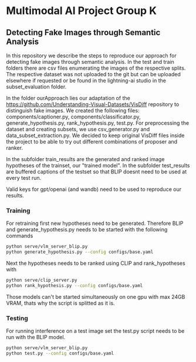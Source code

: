 # Multimodal AI Project Group K
## Detecting Fake Images through Semantic Analysis

In this repository we describe the steps to reproduce our approach for detecting fake images through semantic analysis.
In the test and train folders there are csv files enumerating the images of the respective splits.
The respective dataset was not uploaded to the git but can be uploaded elsewhere if requested or be found in the lightning-ai studio in the subset_evaluation folder.

In the folder ourApproach lies our adaptation of the https://github.com/Understanding-Visual-Datasets/VisDiff repository to distinguish fake images.
We created the following files: components/captioner.py, components/classificator.py, generate_hypothesis.py, rank_hypothesis.py, test.py.
For preprocessing the dataset and creating subsets, we use csv_generator.py and data_subset_extraction.py.
We decided to keep original VisDiff files inside the project to be able to try out different combinations of proposer and ranker.

In the subfolder train_results are the generated and ranked image hypotheses of the trainset, our "trained model".
In the subfolder test_results are buffered captions of the testset so that BLIP doesnt need to be used at every test run.

Valid keys for gpt/openai (and wandb) need to be used to reproduce our results.

### Training
For retraining first new hypotheses need to be generated. Therefore BLIP and generate_hypothesis.py needs to be started with the following commands 
```bash
python serve/vlm_server_blip.py 
python generate_hypothesis.py --config configs/base.yaml
```
Next the hypotheses needs to be ranked using CLIP and rank_hypotheses with
```bash
python serve/clip_server.py 
python rank_hypothesis.py --config configs/base.yaml
```
Those models can't be started simultaneously on one gpu with max 24GB VRAM, thats why the script is splitted as it is.

### Testing
For running interference on a test image set the test.py script needs to be run with the BLIP model.
```bash
python serve/vlm_server_blip.py 
python test.py --config configs/base.yaml
```

